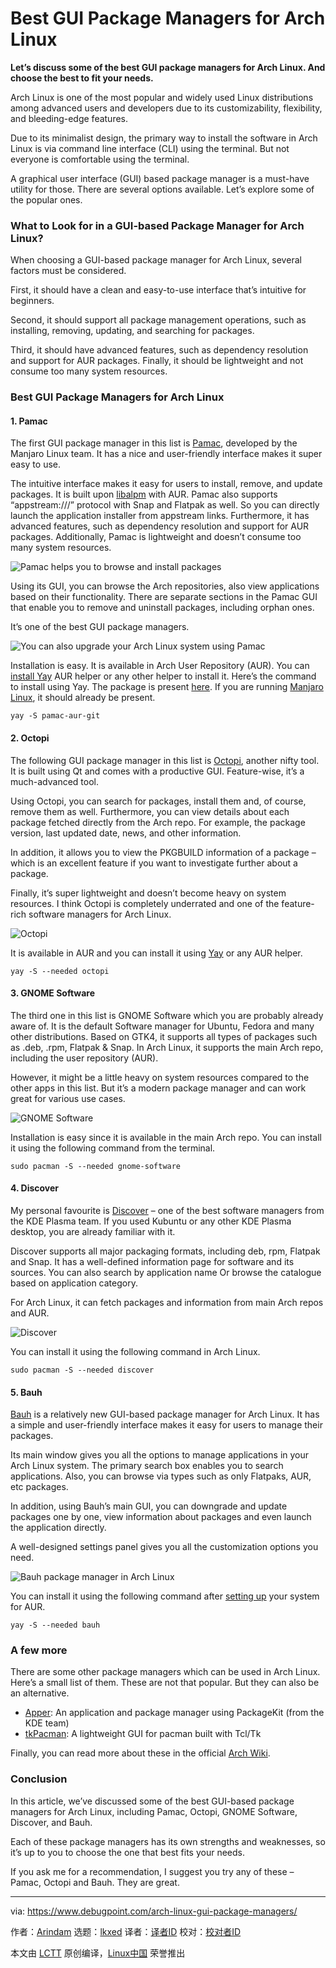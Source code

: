 [#]: subject: "Best GUI Package Managers for Arch Linux"
[#]: via: "https://www.debugpoint.com/arch-linux-gui-package-managers/"
[#]: author: "Arindam https://www.debugpoint.com/author/admin1/"
[#]: collector: "lkxed"
[#]: translator: "geekpi"
[#]: reviewer: " "
[#]: publisher: " "
[#]: url: " "

Best GUI Package Managers for Arch Linux
======

**Let’s discuss some of the best GUI package managers for Arch Linux. And choose the best to fit your needs.**

Arch Linux is one of the most popular and widely used Linux distributions among advanced users and developers due to its customizability, flexibility, and bleeding-edge features.

Due to its minimalist design, the primary way to install the software in Arch Linux is via command line interface (CLI) using the terminal. But not everyone is comfortable using the terminal.

A graphical user interface (GUI) based package manager is a must-have utility for those. There are several options available. Let’s explore some of the popular ones.

### What to Look for in a GUI-based Package Manager for Arch Linux?

When choosing a GUI-based package manager for Arch Linux, several factors must be considered.

First, it should have a clean and easy-to-use interface that’s intuitive for beginners.

Second, it should support all package management operations, such as installing, removing, updating, and searching for packages.

Third, it should have advanced features, such as dependency resolution and support for AUR packages. Finally, it should be lightweight and not consume too many system resources.

### Best GUI Package Managers for Arch Linux

#### 1. Pamac

The first GUI package manager in this list is [Pamac][1], developed by the Manjaro Linux team. It has a nice and user-friendly interface makes it super easy to use.

The intuitive interface makes it easy for users to install, remove, and update packages. It is built upon [libalpm][2] with AUR. Pamac also supports “appstream:///” protocol with Snap and Flatpak as well. So you can directly launch the application installer from appstream links. Furthermore, it has advanced features, such as dependency resolution and support for AUR packages. Additionally, Pamac is lightweight and doesn’t consume too many system resources.

![Pamac helps you to browse and install packages][3]

Using its GUI, you can browse the Arch repositories, also view applications based on their functionality. There are separate sections in the Pamac GUI that enable you to remove and uninstall packages, including orphan ones.

It’s one of the best GUI package managers.

![You can also upgrade your Arch Linux system using Pamac][4]

Installation is easy. It is available in Arch User Repository (AUR). You can [install Yay][5] AUR helper or any other helper to install it. Here’s the command to install using Yay. The package is present [here][6]. If you are running [Manjaro Linux][7], it should already be present.

```
yay -S pamac-aur-git
```

#### 2. Octopi

The following GUI package manager in this list is [Octopi][8], another nifty tool. It is built using Qt and comes with a productive GUI. Feature-wise, it’s a much-advanced tool.

Using Octopi, you can search for packages, install them and, of course, remove them as well. Furthermore, you can view details about each package fetched directly from the Arch repo. For example, the package version, last updated date, news, and other information.

In addition, it allows you to view the PKGBUILD information of a package – which is an excellent feature if you want to investigate further about a package.

Finally, it’s super lightweight and doesn’t become heavy on system resources. I think Octopi is completely underrated and one of the feature-rich software managers for Arch Linux.

![Octopi][9]

It is available in AUR and you can install it using [Yay][5] or any AUR helper.

```
yay -S --needed octopi
```

#### 3. GNOME Software

The third one in this list is GNOME Software which you are probably already aware of. It is the default Software manager for Ubuntu, Fedora and many other distributions. Based on GTK4, it supports all types of packages such as .deb, .rpm, Flatpak & Snap. In Arch Linux, it supports the main Arch repo, including the user repository (AUR).

However, it might be a little heavy on system resources compared to the other apps in this list. But it’s a modern package manager and can work great for various use cases.

![GNOME Software][10]

Installation is easy since it is available in the main Arch repo. You can install it using the following command from the terminal.

```
sudo pacman -S --needed gnome-software
```

#### 4. Discover

My personal favourite is [Discover][11] – one of the best software managers from the KDE Plasma team. If you used Kubuntu or any other KDE Plasma desktop, you are already familiar with it.

Discover supports all major packaging formats, including deb, rpm, Flatpak and Snap. It has a well-defined information page for software and its sources. You can also search by application name Or browse the catalogue based on application category.

For Arch Linux, it can fetch packages and information from main Arch repos and AUR.

![Discover][12]

You can install it using the following command in Arch Linux.

```
sudo pacman -S --needed discover
```

#### 5. Bauh

[Bauh][13] is a relatively new GUI-based package manager for Arch Linux. It has a simple and user-friendly interface makes it easy for users to manage their packages.

Its main window gives you all the options to manage applications in your Arch Linux system. The primary search box enables you to search applications. Also, you can browse via types such as only Flatpaks, AUR, etc packages.

In addition, using Bauh’s main GUI, you can downgrade and update packages one by one, view information about packages and even launch the application directly.

A well-designed settings panel gives you all the customization options you need.

![Bauh package manager in Arch Linux][14]

You can install it using the following command after [setting up][5] your system for AUR.

```
yay -S --needed bauh
```

### A few more

There are some other package managers which can be used in Arch Linux. Here’s a small list of them. These are not that popular. But they can also be an alternative.

- [Apper][15]: An application and package manager using PackageKit (from the KDE team)
- [tkPacman][16]: A lightweight GUI for pacman built with Tcl/Tk

Finally, you can read more about these in the official [Arch Wiki][17].

### Conclusion

In this article, we’ve discussed some of the best GUI-based package managers for Arch Linux, including Pamac, Octopi, GNOME Software, Discover, and Bauh.

Each of these package managers has its own strengths and weaknesses, so it’s up to you to choose the one that best fits your needs.

If you ask me for a recommendation, I suggest you try any of these – Pamac, Octopi and Bauh. They are great.

--------------------------------------------------------------------------------

via: https://www.debugpoint.com/arch-linux-gui-package-managers/

作者：[Arindam][a]
选题：[lkxed][b]
译者：[译者ID](https://github.com/译者ID)
校对：[校对者ID](https://github.com/校对者ID)

本文由 [LCTT](https://github.com/LCTT/TranslateProject) 原创编译，[Linux中国](https://linux.cn/) 荣誉推出

[a]: https://www.debugpoint.com/author/admin1/
[b]: https://github.com/lkxed/
[1]: https://wiki.manjaro.org/index.php/Pamac
[2]: https://man.archlinux.org/man/libalpm.3.en
[3]: https://www.debugpoint.com/wp-content/uploads/2023/03/Pamac-helps-you-to-browse-and-install-packages.jpg
[4]: https://www.debugpoint.com/wp-content/uploads/2023/03/You-can-also-upgrade-your-Arch-Linux-system-using-Pamac.jpg
[5]: https://www.debugpoint.com/install-yay-arch/
[6]: https://aur.archlinux.org/packages/pamac-aur-git
[7]: https://www.debugpoint.com/manjaro-linux-review-2022/
[8]: https://tintaescura.com/projects/octopi/
[9]: https://www.debugpoint.com/wp-content/uploads/2023/03/Octopi.jpg
[10]: https://www.debugpoint.com/wp-content/uploads/2023/03/GNOME-Software.jpg
[11]: https://apps.kde.org/discover/
[12]: https://www.debugpoint.com/wp-content/uploads/2023/03/Discover.jpg
[13]: https://github.com/vinifmor/bauh
[14]: https://www.debugpoint.com/wp-content/uploads/2023/03/Bauh-package-manager-in-Arch-Linux.jpg
[15]: https://apps.kde.org//system/apper/
[16]: https://aur.archlinux.org/packages/tkpacman
[17]: https://wiki.archlinux.org/title/Pacman/Tips_and_tricks#Graphical